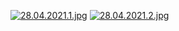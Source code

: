 [![28.04.2021.1.jpg](https://pbs.twimg.com/media/E2DVMm2VgAAa0YU?format=jpg&name=4096x4096)](https://pbs.twimg.com/media/E2DVMm2VgAAa0YU?format=jpg&name=4096x4096)
[![28.04.2021.2.jpg](https://dl.dropboxusercontent.com/s/t64kgfyu0ozr251/rgtrbrtnb.jpg?dl=0)](https://dl.dropboxusercontent.com/s/t64kgfyu0ozr251/rgtrbrtnb.jpg?dl=0)

